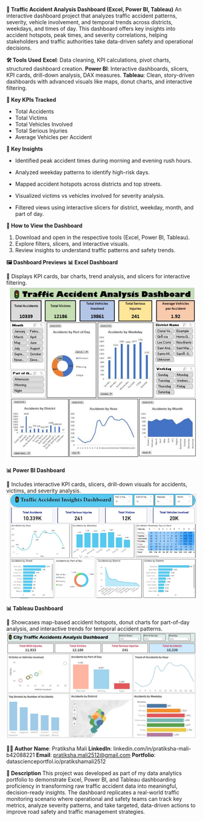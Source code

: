 **🚦 Traffic Accident Analysis Dashboard (Excel, Power BI, Tableau)**
An interactive dashboard project that analyzes traffic accident patterns, severity, vehicle involvement, and temporal trends across districts, weekdays, and times of day. This dashboard offers key insights into accident hotspots, peak times, and severity correlations, helping stakeholders and traffic authorities take data-driven safety and operational decisions.


**🛠️ Tools Used**
**Excel**: Data cleaning, KPI calculations, pivot charts, structured dashboard creation.
**Power BI**: Interactive dashboards, slicers, KPI cards, drill-down analysis, DAX measures.
**Tableau**: Clean, story-driven dashboards with advanced visuals like maps, donut charts, and interactive filtering.


**🔑 Key KPIs Tracked**
- Total Accidents
- Total Victims
- Total Vehicles Involved
- Total Serious Injuries
- Average Vehicles per Accident


**🔑 Key Insights**
- Identified peak accident times during morning and evening rush hours.

- Analyzed weekday patterns to identify high-risk days.

- Mapped accident hotspots across districts and top streets.

- Visualized victims vs vehicles involved for severity analysis.

- Filtered views using interactive slicers for district, weekday, month, and part of day.
  

**🚀 How to View the Dashboard**
1. Download and open in the respective tools (Excel, Power BI, Tableau).
2. Explore filters, slicers, and interactive visuals.
3. Review insights to understand traffic patterns and safety trends.


**🖼️ Dashboard Previews**
**📊 Excel Dashboard**

📌 Displays KPI cards, bar charts, trend analysis, and slicers for interactive filtering.
![Excel Dashboard](./Traffic_Accident_Dashboard_Preview/excel_dashboard.JPG)

**📊 Power BI Dashboard**

📌 Includes interactive KPI cards, slicers, drill-down visuals for accidents, victims, and severity analysis.
![Excel Dashboard](./Traffic_Accident_Dashboard_Preview/powerbi_dashboard.JPG)


**📊 Tableau Dashboard**

📌 Showcases map-based accident hotspots, donut charts for part-of-day analysis, and interactive trends for temporal accident patterns.
![Excel Dashboard](./Traffic_Accident_Dashboard_Preview/tableau_dashboard.JPG)

**👩‍💻 Author**
**Name**: Pratiksha Mali
**LinkedIn**: linkedin.com/in/pratiksha-mali-b42088221
**Email**: pratiksha.mali2512@gmail.com
**Portfolio**: datascienceportfol.io/pratikshamali2512

**📝 Description**
This project was developed as part of my data analytics portfolio to demonstrate Excel, Power BI, and Tableau dashboarding proficiency in transforming raw traffic accident data into meaningful, decision-ready insights. The dashboard replicates a real-world traffic monitoring scenario where operational and safety teams can track key metrics, analyze severity patterns, and take targeted, data-driven actions to improve road safety and traffic management strategies.
